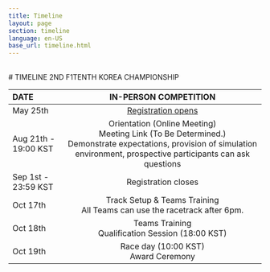 ```yaml
---
title: Timeline
layout: page
section: timeline
language: en-US
base_url: timeline.html
---
```

<br>
# TIMELINE 2ND F1TENTH KOREA CHAMPIONSHIP

<!-- ***It will be open by April 30th*** -->

<!-- *-Note: The schedule may be subject to change depending on circumstances.* -->


<!-- | DATE | IN-PERSON COMPETITION |
|:---|:---|
| May 25th | Registration opens |
| Sep 15th - 23:59 KST | Registration closes |
| Aug 21th - 7pm KST |Online, Introduction of all teams, Race overview, Track overview for in-person competition<br> 
| Oct 17th | Introduction to F1/10th Challenges , Lectures on Autonomous Driving Technology |
| Oct 18th | Race Day(Time Trial) |
| Oct 19th | Race Day(Head to Head) , Award Ceremony -->

| DATE | IN-PERSON COMPETITION |
|:---|:---:|
| May 25th | [Registration opens](https://docs.google.com/forms/d/1ycNog7lz3oYiwzHIJfmzt0CW0E1GGCBMy1FUQ7ij1AI/viewform?edit_requested=true) |
| Aug 21th - 19:00 KST |Orientation (Online Meeting) <br> Meeting Link (To Be Determined.) <br> Demonstrate expectations, provision of simulation environment, prospective participants can ask questions |
| Sep 1st - 23:59 KST | Registration closes |
| Oct 17th | Track Setup & Teams Training <br> All Teams can use the racetrack after 6pm.|
| Oct 18th | Teams Training <br> Qualification Session (18:00 KST)|
| Oct 19th | Race day (10:00 KST) <br> Award Ceremony |

<!-- competition<br> 
| Oct 17th | Introduction to F1/10th Challenges , Lectures on Autonomous Driving Technology |
| Oct 18th | Race Day(Time Trial) |
| Oct 19th | Race Day(Head to Head) , Award Ceremony -->